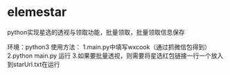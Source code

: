 # elemestar
python实现星选的透视与领取功能，批量领取，批量领取信息保存

环境：python3
使用方法：
1.main.py中填写wxcook（通过抓微信包得到）
2.python main.py 运行
3.如果要批量透视，则需要将星选红包链接一行一个放入到starUrl.txt在运行
